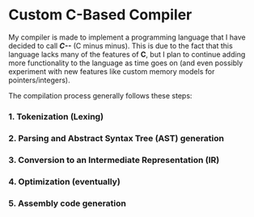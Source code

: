 # Custom C-Based Compiler

My compiler is made to implement a programming language that I have decided to call ***C--*** (C minus minus). This is due to the fact that this language lacks many of the features of **C**, but I plan to continue adding more functionality to the language as time goes on (and even possibly experiment with new features like custom memory models for pointers/integers).

The compilation process generally follows these steps:
### 1. Tokenization (Lexing)
### 2. Parsing and Abstract Syntax Tree (AST) generation
### 3. Conversion to an Intermediate Representation (IR)
### 4. Optimization (eventually)
### 5. Assembly code generation
